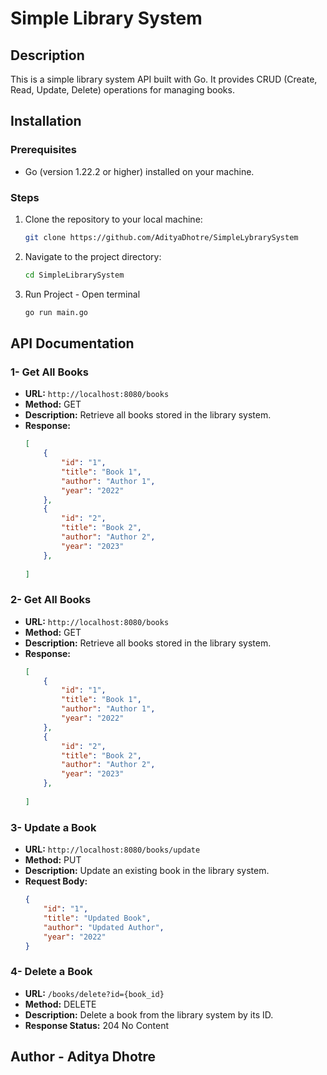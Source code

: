 # Simple Library System

## Description
This is a simple library system API built with Go. It provides CRUD (Create, Read, Update, Delete) operations for managing books.

## Installation

### Prerequisites
- Go (version 1.22.2 or higher) installed on your machine.

### Steps
1. Clone the repository to your local machine:
   ```bash
   git clone https://github.com/AdityaDhotre/SimpleLybrarySystem

2. Navigate to the project directory:

   ```bash
   cd SimpleLibrarySystem

3. Run Project - Open terminal 

   ```bash
   go run main.go

## API Documentation

### 1- Get All Books
- **URL:** `http://localhost:8080/books`
- **Method:** GET
- **Description:** Retrieve all books stored in the library system.
- **Response:**
  ```json
  [
      {
          "id": "1",
          "title": "Book 1",
          "author": "Author 1",
          "year": "2022"
      },
      {
          "id": "2",
          "title": "Book 2",
          "author": "Author 2",
          "year": "2023"
      },
      
  ]

### 2- Get All Books
- **URL:** `http://localhost:8080/books`
- **Method:** GET
- **Description:** Retrieve all books stored in the library system.
- **Response:**
  ```json
  [
      {
          "id": "1",
          "title": "Book 1",
          "author": "Author 1",
          "year": "2022"
      },
      {
          "id": "2",
          "title": "Book 2",
          "author": "Author 2",
          "year": "2023"
      },
      
  ]

### 3- Update a Book
- **URL:** `http://localhost:8080/books/update`
- **Method:** PUT
- **Description:** Update an existing book in the library system.
- **Request Body:**
  ```json
  {
      "id": "1",
      "title": "Updated Book",
      "author": "Updated Author",
      "year": "2022"
  }

### 4- Delete a Book
- **URL:** `/books/delete?id={book_id}`
- **Method:** DELETE
- **Description:** Delete a book from the library system by its ID.
- **Response Status:** 204 No Content

## Author - Aditya Dhotre